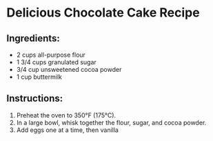 # Delicious Chocolate Cake Recipe

## Ingredients:
- 2 cups all-purpose flour
- 1 3/4 cups granulated sugar
- 3/4 cup unsweetened cocoa powder 
- 1 cup buttermilk

## Instructions:
1. Preheat the oven to 350°F (175°C).
2. In a large bowl, whisk together the flour, sugar, and cocoa powder.
3. Add eggs one at a time, then vanilla